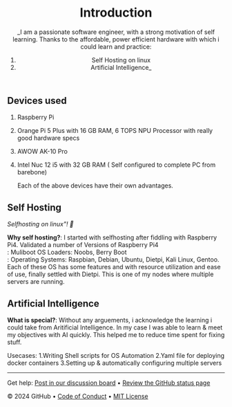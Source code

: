 <header>

<!--
  <<< Author notes: Course header >>>
  Include a 1280×640 image, course title in sentence case, and a concise description in emphasis.
  In your repository settings: enable template repository, add your 1280×640 social image, auto delete head branches.
  Add your open source license, GitHub uses MIT license.
-->

# Introduction

_I am a passionate software engineer, with a strong motivation of self learning. Thanks to the affordable, power efficient hardware with which i could learn and practice:
1. Self Hosting on linux
2. Artificial Intelligence_

</header>

<!--
  <<< Author notes: Step 1 >>>
  Choose 3-5 steps for your course.
  The first step is always the hardest, so pick something easy!
  Link to docs.github.com for further explanations.
  Encourage users to open new tabs for steps!
-->
## Devices used
1) Raspberry Pi
2) Orange Pi 5 Plus with 16 GB RAM, 6 TOPS NPU Processor with really good hardware specs
3) AWOW AK-10 Pro
4) Intel Nuc 12 i5 with 32 GB RAM ( Self configured to complete PC from barebone)

   Each of the above devices have their own advantages.

## Self Hosting

_Selfhosting on linux"! :wave:_

**Why self hosting?**: I started with selfhosting after fiddling with Raspberry Pi4. Validated a number of Versions of Raspberry Pi4
<br>: Muliboot OS Loaders: Noobs, Berry Boot
<br>: Operating Systems: Raspbian, Debian, Ubuntu, Dietpi, Kali Linux, Gentoo. Each of these OS has some features and with resource utilization and ease of use, finally settled with Dietpi. This is one of my nodes where multiple servers are running.

## Artificial Intelligence

**What is special?**: Without any arguements, i acknowledge the learning i could take from Aritificial Intelligence.
In my case I was able to learn & meet my objectives with AI quickly. This helped me to reduce time spent for fixing stuff.


Usecases:
1.Writing Shell scripts for OS Automation
2.Yaml file for deploying docker containers
3.Setting up & automatically configuring multiple servers

<footer>

<!--
  <<< Author notes: Footer >>>
  Add a link to get support, GitHub status page, code of conduct, license link.
-->

---

Get help: [Post in our discussion board](https://github.com/orgs/skills/discussions/categories/introduction-to-github) &bull; [Review the GitHub status page](https://www.githubstatus.com/)

&copy; 2024 GitHub &bull; [Code of Conduct](https://www.contributor-covenant.org/version/2/1/code_of_conduct/code_of_conduct.md) &bull; [MIT License](https://gh.io/mit)

</footer>

